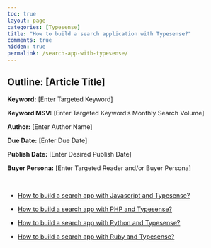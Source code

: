 ```yaml
---
toc: true
layout: page
categories: [Typesense]
title: "How to build a search application with Typesense?"
comments: true
hidden: true
permalink: /search-app-with-typesense/
---
```


## Outline: [Article Title]

**Keyword:** [Enter Targeted Keyword]

**Keyword MSV:** [Enter Targeted Keyword’s Monthly Search Volume]

**Author:** [Enter Author Name]

**Due Date:** [Enter Due Date]

**Publish Date:** [Enter Desired Publish Date]

**Buyer Persona:** [Enter Targeted Reader and/or Buyer Persona]

<br>

<ul>
<li><p><a href="https://aviyeldevrel.github.io/Aviyel-Blogs-Review/search-app-with-typesense-javascript/">How to build a search app with Javascript and Typesense?</a><p>
<li><p><a href="https://aviyeldevrel.github.io/Aviyel-Blogs-Review/search-app-with-typesense-php/">How to build a search app with PHP and Typesense?</a><p>
<li><p><a href="https://aviyeldevrel.github.io/Aviyel-Blogs-Review/search-app-with-typesense-python/">How to build a search app with Python and Typesense?</a><p>
<li><p><a href="https://aviyeldevrel.github.io/Aviyel-Blogs-Review/search-app-with-typesense-ruby/">How to build a search app with Ruby and Typesense?</a><p>
